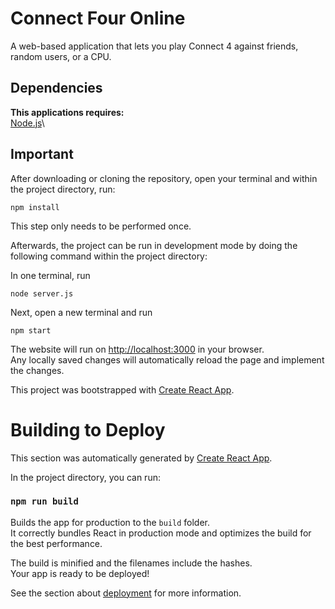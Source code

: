 # Connect Four Online
A web-based application that lets you play Connect 4 against friends, random users, or a CPU.

## Dependencies
**This applications requires:**\
[Node.js](https://nodejs.org/en)\

## Important
After downloading or cloning the repository, open your terminal and within the project directory, run:
```
npm install
```
This step only needs to be performed once.

Afterwards, the project can be run in development mode by doing the following command within the project directory:

In one terminal, run
```
node server.js
```
Next, open a new terminal and run
```
npm start
```
The website will run on [http://localhost:3000](http://localhost:3000) in your browser.\
Any locally saved changes will automatically reload the page and implement the changes.

This project was bootstrapped with [Create React App](https://github.com/facebook/create-react-app).

# Building to Deploy

This section was automatically generated by [Create React App](https://github.com/facebook/create-react-app).

In the project directory, you can run:

### `npm run build`

Builds the app for production to the `build` folder.\
It correctly bundles React in production mode and optimizes the build for the best performance.

The build is minified and the filenames include the hashes.\
Your app is ready to be deployed!

See the section about [deployment](https://facebook.github.io/create-react-app/docs/deployment) for more information.

